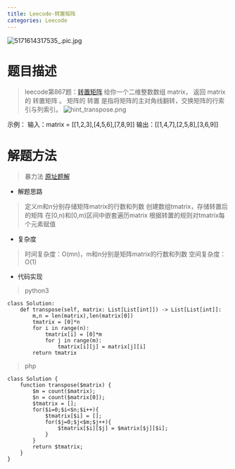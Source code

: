 ```yaml
---
title: Leecode-转置矩阵
categories: Leecode
---
```

![5171614317535_.pic.jpg](https://upload-images.jianshu.io/upload_images/15325592-427db0f20c8beb7d.jpg?imageMogr2/auto-orient/strip%7CimageView2/2/w/1240)
<!-- more -->

#  题目描述

> leecode第867题：[转置矩阵](https://leetcode-cn.com/problems/transpose-matrix/)
给你一个二维整数数组 matrix， 返回 matrix 的 转置矩阵 。
矩阵的 转置 是指将矩阵的主对角线翻转，交换矩阵的行索引与列索引。
![hint_transpose.png](https://upload-images.jianshu.io/upload_images/15325592-bd70ae3f7e9d2daf.png?imageMogr2/auto-orient/strip%7CimageView2/2/w/1240)
<!-- more -->
示例：
输入：matrix = [[1,2,3],[4,5,6],[7,8,9]]
输出：[[1,4,7],[2,5,8],[3,6,9]]

#  解题方法

> 暴力法
[原址题解](https://leetcode-cn.com/problems/transpose-matrix/solution/zhuan-zhi-ju-zhen-by-yohannzhang-wtkn/)

- 解题思路

> 定义m和n分别存储矩阵matrix的行数和列数
创建数组tmatrix，存储转置后的矩阵
在[0,n)和[0,m)区间中嵌套遍历matrix
根据转置的规则对tmatrix每个元素赋值

- 复杂度

> 时间复杂度：O(mn)，m和n分别是矩阵matrix的行数和列数
空间复杂度：O(1)

- 代码实现

> python3

```
class Solution:
    def transpose(self, matrix: List[List[int]]) -> List[List[int]]:
        m,n = len(matrix),len(matrix[0])
        tmatrix = [0]*n
        for i in range(n):
            tmatrix[i] = [0]*m
            for j in range(m): 
                tmatrix[i][j] = matrix[j][i]
        return tmatrix
```

> php

```
class Solution {
    function transpose($matrix) {
        $m = count($matrix);
        $n = count($matrix[0]);
        $tmatrix = [];
        for($i=0;$i<$n;$i++){
            $tmatrix[$i] = [];
            for($j=0;$j<$m;$j++){
                $tmatrix[$i][$j] = $matrix[$j][$i];
            }
        }
        return $tmatrix;
    }
}
```


